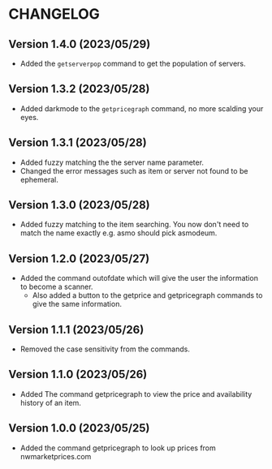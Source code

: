 # CHANGELOG

## Version 1.4.0 (2023/05/29)

- Added the ``getserverpop`` command to get the population of servers.

## Version 1.3.2 (2023/05/28)

- Added darkmode to the ``getpricegraph`` command, no more scalding your eyes.

## Version 1.3.1 (2023/05/28)

- Added fuzzy matching the the server name parameter.
- Changed the error messages such as item or server not found to be ephemeral.

## Version 1.3.0 (2023/05/28)

- Added fuzzy matching to the item searching. You now don't need to match the name exactly e.g. asmo should pick asmodeum.

## Version 1.2.0 (2023/05/27)

- Added the command outofdate which will give the user the information to become a scanner.
   - Also added a button to the getprice and getpricegraph commands to give the same information.

## Version 1.1.1 (2023/05/26)

- Removed the case sensitivity from the commands.

## Version 1.1.0 (2023/05/26)

- Added The command getpricegraph to view the price and availability history of an item.

## Version 1.0.0 (2023/05/25)

- Added the command getpricegraph to look up prices from nwmarketprices.com
